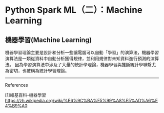 # Python Spark ML（二）：Machine Learning
## 機器學習(Machine Learning)

機器學習理論主要是設計和分析一些讓電腦可以自動「學習」的演算法，機器學習演算法是一類從資料中自動分析獲得規律，並利用規律對未知資料進行預測的演算法。
因為學習演算法中涉及了大量的統計學理論，機器學習與推斷統計學聯繫尤為密切，也被稱為統計學習理論。

----
References

[1]維基百科-機器學習
https://zh.wikipedia.org/wiki/%E6%9C%BA%E5%99%A8%E5%AD%A6%E4%B9%A0
